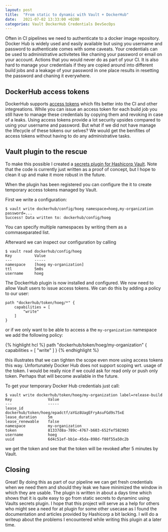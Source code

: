 ```yaml
---
layout: post
title:  "From static to dynamic with Vault + DockerHub"
date:   2021-07-02 13:33:00 +0200
categories: Vault DockerHub Credentials DevSecOps
---
```


Often in CI pipelines we need to authenticate to a docker image repository. Docker Hub is widely used and easily available but using you username and password to authenticate comes with some caveats. Your credentials can be used to administrative activitetes like chaning your password or email on your account. Actions that you would never do as part of your CI. It is also hard to manage your credentials if they are copied around into different build jobs and a leakage of your password in one place results in resetting the password and chaning it everywhere.

## DockerHub access tokens

DockerHub supports [access tokens](https://docs.docker.com/docker-hub/access-tokens/) which fits better into the CI and other integreations. While you can issue an access token for each build job you still have to manage these credentials by copying them and revoking in case of a leaks. Using access tokens provide a lot security upsides compared to using your username and password. But what if we did not have manage the lifecycle of these tokens our selves? We would get the benifites of access tokens without having to do any administrative tasks.

## Vault plugin to the rescue

To make this possible I created a [secrets plugin for Hashicorp Vault](https://github.com/hoeg/vault-plugin-secrets-dockerhub). Note that the code is currently just written as a proof of concept, but I hope to clean it up and make it more robust in the future.

When the plugin has been registered you can configure the it to create temporary access tokens managed by Vault.

First we write a configuration:

```
$ vault write dockerhub/config/hoeg namespace=hoeg,my-organization password=...
Success! Data written to: dockerhub/config/hoeg
```

You can specify multiple namespaces by writing them as a commaseparated list.

Afterward we can inspect our configuration by calling

```
$ vault read dockerhub/config/hoeg
Key          Value
---          -----
namespace    [hoeg my-organization]
ttl          5m0s
username     hoeg
```

The DockerHub plugin is now installed and configured. We now need to allow Vault users to issue access tokens. We can do this by adding a policy to our user: 

```
path "dockerhub/token/hoeg/*" {
    capabilities = [
        "write"
    ]
}
```

or if we only want to be able to access a the `my-organization` namespace we add the following policy:

{% highlight hcl %}
path "dockerhub/token/hoeg/my-organization" {
    capabilities = [
        "write"
    ]
}
{% endhighlight %}

this illustrates that we can tighten the scope even more using access tokens this way. Unfortunately Docker Hub does not support scoping wrt. usage of the token. I would be really nice if we could ask for read only or push only token. Perhaps that will become available in the future.

To get your temporary Docker Hub credentials just call:

```
$ vault write dockerhub/token/hoeg/my-organization label=release-build
Key                Value
---                -----
lease_id           dockerhub/token/hoeg/epadctf/aYGz8UagEFryAsuFGd9s75xE
lease_duration     5m
lease_renewable    false
namespace          my-organization
token              81337d8a-789c-4767-b603-652fef582903
username           hoeg
uuid               6d4c51ef-bb1e-45da-898d-f08f55a50c2b
```

we get the token and see that the token will be revoked after 5 minutes by Vault.

## Closing

Great! By doing this as part of our pipeline we can get fresh credentials when we need them and should they leak we have minimized the window in which they are usable. The plugin is written in about a days time which shows that it is quite easy to go from static secrets to dynaminc using Vaults secrets plugin. I hope that this project will serve as a help for others who might see a need for at plugin for some other usecase as I found the documentation and articles provided by Hashicorp a bit lacking. I will do a writeup about the problems I encountered while writing this plugin at a later time. 
